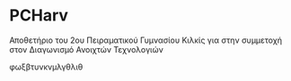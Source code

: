 # PCHarv
Αποθετήριο του 2ου Πειραματικού Γυμνασίου Κιλκίς για στην συμμετοχή στον Διαγωνισμό  Ανοιχτών Τεχνολογιών


φωξβτυνκνμλγθλιθ
